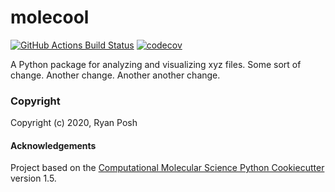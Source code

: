 molecool
==============================
[//]: # (Badges)
[![GitHub Actions Build Status](https://github.com/REPLACE_WITH_OWNER_ACCOUNT/molecool/workflows/CI/badge.svg)](https://github.com/REPLACE_WITH_OWNER_ACCOUNT/molecool/actions?query=workflow%3ACI)
[![codecov](https://codecov.io/gh/REPLACE_WITH_OWNER_ACCOUNT/molecool/branch/master/graph/badge.svg)](https://codecov.io/gh/REPLACE_WITH_OWNER_ACCOUNT/molecool/branch/master)


A Python package for analyzing and visualizing xyz files. Some sort of change. Another change. Another another change.

### Copyright

Copyright (c) 2020, Ryan Posh


#### Acknowledgements
 
Project based on the 
[Computational Molecular Science Python Cookiecutter](https://github.com/molssi/cookiecutter-cms) version 1.5.
